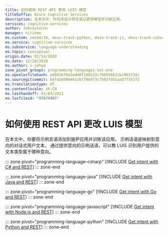 ```yaml
---
title: 如何使用 REST API 更改 LUIS 模型
titleSuffix: Azure Cognitive Services
description: 在本文中，你将添加示例言语以更改模型并训练应用。
services: cognitive-services
author: Johnnytechn
manager: nitinme
ms.custom: seodec18, devx-track-python, devx-track-js, devx-track-csharp
ms.service: cognitive-services
ms.subservice: language-understanding
ms.topic: conceptual
origin.date: 02/14/2020
ms.date: 12/28/2020
ms.author: v-johya
zone_pivot_groups: programming-languages-set-one
ms.openlocfilehash: ed6636f0e5ed40f196533c70605662cbc065f3dc
ms.sourcegitcommit: b4fd26098461cb779b973c7592f951aad77351f2
ms.translationtype: HT
ms.contentlocale: zh-CN
ms.lasthandoff: 01/04/2021
ms.locfileid: "97874903"
---
```

# <a name="how-to-change-the-luis-model-with-rest-apis"></a>如何使用 REST API 更改 LUIS 模型

在本文中，你要将示例言语添加到披萨应用并训练该应用。 示例话语是映射到意向的对话式用户文本。 通过提供意向的示例话语，可以教 LUIS 识别用户提供的文本类型属于哪种意向。

::: zone pivot="programming-language-csharp"
[!INCLUDE [Get intent with C# and REST](./includes/get-started-get-model-rest-csharp.md)]
::: zone-end

::: zone pivot="programming-language-java"
[!INCLUDE [Get intent with Java and REST](./includes/get-started-get-model-rest-java.md)]
::: zone-end

::: zone pivot="programming-language-go"
[!INCLUDE [Get intent with Go and REST](./includes/get-started-get-model-rest-go.md)]
::: zone-end

::: zone pivot="programming-language-javascript"
[!INCLUDE [Get intent with Node.js and REST](./includes/get-started-get-model-rest-nodejs.md)]
::: zone-end

::: zone pivot="programming-language-python"
[!INCLUDE [Get intent with Python and REST](./includes/get-started-get-model-rest-python.md)]
::: zone-end

